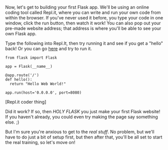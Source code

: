 [//]: # (Steps a student would take to build a Flask app in repl.it)

Now, let's get to building your first Flask app. We'll be using an online coding tool called Repl.it, where you can write and run your own code from within the browser. If you've never used it before, you type your code in one window, click the run button, then watch it work! You can also pop out your pre-made website address; that address is where you'll be able to see your own Flask app.

Type the following into Repl.It, then try running it and see if you get a "hello" back! Or you can go <a href="https://repl.it/@gigabot/nanoblog" target="_blank">here</a> and try to run it.

```
from flask import Flask

app = Flask(__name__)

@app.route('/')
def hello():
  return "Hello Web World!"

app.run(host='0.0.0.0', port=8080)
```

[Repl.it coder thing]

Did it work? If so, then _HOLY FLASK_ you just make your first Flask website! If you haven't already, you could even try making the page say something else. ;)

But I'm sure you're anxious to get to the *real stuff*. No problem, but we'll have to do just a bit of setup first, but then after that, you'll be all set to start the real training, so let's move on!